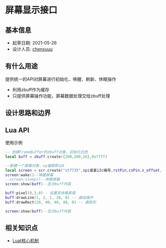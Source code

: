 # 屏幕显示接口

## 基本信息

* 起草日期: 2021-05-26
* 设计人员: [chenxuuu](https://github.com/chenxuuu)

## 有什么用途

提供统一的API对屏幕进行初始化、唤醒、刷新、休眠操作

* 利用zbuff作为缓存
* 只提供屏幕操作功能，屏幕数据处理交给zbuff处理

## 设计思路和边界

## Lua API

使用示例

```lua
-- 创建FrameBuffer的zbuff对象，初始化白色
local buff = zbuff.create({200,200,16},0xffff)

--新建一个屏幕对象，xy偏移默认0
local screen = scr.create("st7735",spi或者i2c编号,rstPin,csPin,x_offset,y_offset)
screen:wake()--唤醒屏幕
--screen:sleep()--休眠屏幕
screen:show(buff)--显示buff内容

buff:pixel(0,3,0)-- 设置具体像素值
buff:drawLine(1, 2, 1, 20, 0) -- 画线操作
buff:drawRect(20, 40, 40, 40, 0) -- 画矩形

screen:show(buff)--显示buff内容
```

## 相关知识点

* [Luat核心机制](/markdown/core/luat_core)
